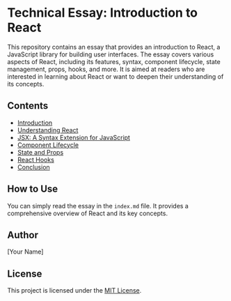 # Technical Essay: Introduction to React

This repository contains an essay that provides an introduction to React, a JavaScript library for building user interfaces. The essay covers various aspects of React, including its features, syntax, component lifecycle, state management, props, hooks, and more. It is aimed at readers who are interested in learning about React or want to deepen their understanding of its concepts.

## Contents

- [Introduction](#introduction)
- [Understanding React](#understanding-react)
- [JSX: A Syntax Extension for JavaScript](#jsx-a-syntax-extension-for-javascript)
- [Component Lifecycle](#component-lifecycle)
- [State and Props](#state-and-props)
- [React Hooks](#react-hooks)
- [Conclusion](#conclusion)

## How to Use

You can simply read the essay in the `index.md` file. It provides a comprehensive overview of React and its key concepts.

## Author

[Your Name]

## License

This project is licensed under the [MIT License](LICENSE).
